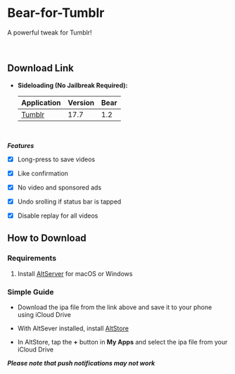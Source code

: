 # Bear-for-Tumblr
A powerful tweak for Tumblr!


&nbsp;

## Download Link

* **Sideloading (No Jailbreak Required):** 
   
    | Application | Version | Bear |
    | --- | --- | --- |
    | [Tumblr](https://mega.nz/file/cZBFUSTT#K4BiNXwHTfbOuvUgB16LtIrzycB1FLY-tJkM_fz_njI) | 17.7 | 1.2 |

        
&nbsp;

***Features***

- [x] Long-press to save videos 
- [x] Like confirmation
- [x] No video and sponsored ads 
- [x] Undo srolling if status bar is tapped
- [x] Disable replay for all videos


## How to Download

### Requirements

1. Install [AltServer](https://altstore.io/) for macOS or Windows 

### Simple Guide

* Download the ipa file from the link above and save it to your phone using iCloud Drive 

* With AltSever installed, install [AltStore](https://altstore.io/faq/)  

* In AltStore, tap the **+** button in **My Apps** and select the ipa file from your iCloud Drive 


***Please note that push notifications may not work***
